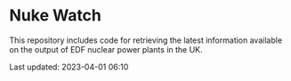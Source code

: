 # Nuke Watch

This repository includes code for retrieving the latest information available on the output of EDF nuclear power plants in the UK.

Last updated: 2023-04-01 06:10